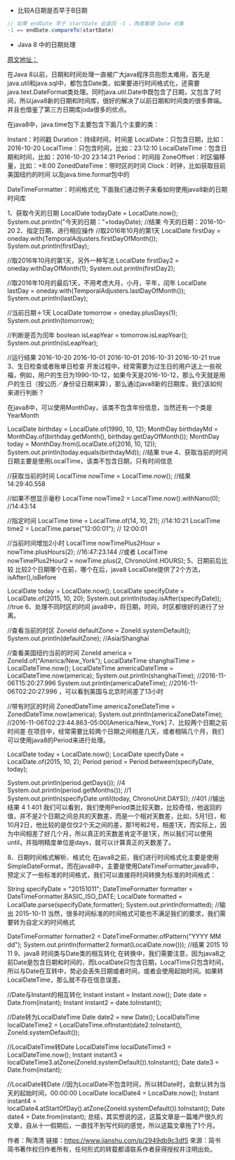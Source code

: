 * 比较A日期是否早于B日期

```java
// 如果 endDate 早于 startDate 会返回 -1 ，两者都是 Date 对象
-1 == endDate.compareTo(startDate)
```



* Java 8 中的日期处理

 [原文地址：](https://www.jianshu.com/p/2949db9c3df5)

在Java 8以前，日期和时间处理一直被广大java程序员抱怨太难用，首先是java.util和java.sql中，都包含Date类，如果要进行时间格式化，还需要java.text.DateFormat类处理。同时java.util.Date中既包含了日期，又包含了时间，所以java8新的日期和时间库，很好的解决了以前日期和时间类的很多弊端。并且也借鉴了第三方日期库joda很多的优点。

在java8中，java.time包下主要包含下面几个主要的类：

Instant：时间戳
Duration：持续时间，时间差
LocalDate：只包含日期，比如：2016-10-20
LocalTime：只包含时间，比如：23:12:10
LocalDateTime：包含日期和时间，比如：2016-10-20 23:14:21
Period：时间段
ZoneOffset：时区偏移量，比如：+8:00
ZonedDateTime：带时区的时间
Clock：时钟，比如获取目前美国纽约的时间
以及java.time.format包中的

DateTimeFormatter：时间格式化
下面我们通过例子来看如何使用java8新的日期时间库

1、获取今天的日期
LocalDate todayDate = LocalDate.now();
System.out.println("今天的日期："+todayDate);
//结果
今天的日期：2016-10-20
2、指定日期，进行相应操作
//取2016年10月的第1天
LocalDate firstDay = oneday.with(TemporalAdjusters.firstDayOfMonth());
System.out.println(firstDay);
        
//取2016年10月的第1天，另外一种写法
LocalDate firstDay2 = oneday.withDayOfMonth(1);
System.out.println(firstDay2);
        
//取2016年10月的最后1天，不用考虑大月，小月，平年，闰年
LocalDate lastDay = oneday.with(TemporalAdjusters.lastDayOfMonth());
System.out.println(lastDay);
        
//当前日期＋1天
LocalDate tomorrow = oneday.plusDays(1);
System.out.println(tomorrow);

//判断是否为闰年
boolean isLeapYear = tomorrow.isLeapYear();
System.out.println(isLeapYear);

//运行结果
2016-10-20
2016-10-01
2016-10-01
2016-10-31
2016-10-21
true
3、生日检查或者账单日检查
开发过程中，经常需要为过生日的用户送上一些祝福，例如，用户的生日为1990-10-12，如果今天是2016-10-12，那么今天就是用户的生日（按公历／身份证日期来算），那么通过java8新的日期库，我们该如何来进行判断？

在java8中，可以使用MonthDay，该类不包含年份信息，当然还有一个类是YearMonth

LocalDate birthday = LocalDate.of(1990, 10, 12);
MonthDay birthdayMd = MonthDay.of(birthday.getMonth(), birthday.getDayOfMonth());
MonthDay today = MonthDay.from(LocalDate.of(2016, 10, 12)); 
        System.out.println(today.equals(birthdayMd));
//结果
true
4、获取当前的时间
日期主要是使用LocalTime，该类不包含日期，只有时间信息

//获取当前的时间
LocalTime nowTime = LocalTime.now(); //结果14:29:40.558
        
//如果不想显示毫秒
LocalTime nowTime2 = LocalTime.now().withNano(0); //14:43:14
        
//指定时间
LocalTime time = LocalTime.of(14, 10, 21); //14:10:21
LocalTime time2 = LocalTime.parse("12:00:01"); // 12:00:01
        
//当前时间增加2小时
LocalTime nowTimePlus2Hour = nowTime.plusHours(2); //16:47:23.144
//或者
LocalTime nowTimePlus2Hour2 = nowTime.plus(2, ChronoUnit.HOURS);
5、日期前后比较
比较2个日期哪个在前，哪个在后，java8 LocalDate提供了2个方法，isAfter(),isBefore

LocalDate today = LocalDate.now();
LocalDate specifyDate = LocalDate.of(2015, 10, 20);
System.out.println(today.isAfter(specifyDate)); //true
6、处理不同时区的时间
java8中，将日期，时间，时区都很好的进行了分离。

//查看当前的时区
ZoneId defaultZone = ZoneId.systemDefault();
System.out.println(defaultZone); //Asia/Shanghai
        
//查看美国纽约当前的时间
ZoneId america = ZoneId.of("America/New_York");
LocalDateTime shanghaiTime = LocalDateTime.now();
LocalDateTime americaDateTime = LocalDateTime.now(america);
System.out.println(shanghaiTime); //2016-11-06T15:20:27.996
System.out.println(americaDateTime); //2016-11-06T02:20:27.996 ，可以看到美国与北京时间差了13小时
    
//带有时区的时间
ZonedDateTime americaZoneDateTime = ZonedDateTime.now(america);
System.out.println(americaZoneDateTime); //2016-11-06T02:23:44.863-05:00[America/New_York]
7、比较两个日期之前时间差
在项目中，经常需要比较两个日期之间相差几天，或者相隔几个月，我们可以使用java8的Period来进行处理。

LocalDate today = LocalDate.now();
LocalDate specifyDate = LocalDate.of(2015, 10, 2);
Period period = Period.between(specifyDate, today);

System.out.println(period.getDays());  //4
System.out.println(period.getMonths()); //1
System.out.println(specifyDate.until(today, ChronoUnit.DAYS)); //401
//输出结果
4
1
401
我们可以看到，我们使用Period类比较天数，比较奇怪，他返回的值，并不是2个日期之间总共的天数差，而是一个相对天数差，比如，5月1日，和10月2日，他比较的是仅仅2个天之间的差，那1号和2号，相差1天，而实际上，因为中间相差了好几个月，所以真正的天数差肯定不是1天，所以我们可以使用until，并指明精度单位是days，就可以计算真正的天数差了。

8、日期时间格式解析、格式化
在java8之前，我们进行时间格式化主要是使用SimpleDateFormat，而在java8中，主要是使用DateTimeFormatter,java8中，预定义了一些标准的时间格式，我们可以直接将时间转换为标准的时间格式：

String specifyDate = "20151011";
DateTimeFormatter formatter = DateTimeFormatter.BASIC_ISO_DATE;
LocalDate formatted = LocalDate.parse(specifyDate,formatter); 
System.out.println(formatted); 
//输出
2015-10-11
当然，很多时间标准的时间格式可能也不满足我们的要求，我们需要转为自定义的时间格式

DateTimeFormatter formatter2 = DateTimeFormatter.ofPattern("YYYY MM dd");
System.out.println(formatter2.format(LocalDate.now()));
//结果
2015 10 11
9、java8 时间类与Date类的相互转化
在转换中，我们需要注意，因为java8之前Date是包含日期和时间的，而LocalDate只包含日期，LocalTime只包含时间，所以与Date在互转中，势必会丢失日期或者时间，或者会使用起始时间。如果转LocalDateTime，那么就不存在信息误差。

//Date与Instant的相互转化
Instant instant  = Instant.now();
Date date = Date.from(instant);
Instant instant2 = date.toInstant();
        
//Date转为LocalDateTime
Date date2 = new Date();
LocalDateTime localDateTime2 = LocalDateTime.ofInstant(date2.toInstant(), ZoneId.systemDefault());
        
//LocalDateTime转Date
LocalDateTime localDateTime3 = LocalDateTime.now();
Instant instant3 = localDateTime3.atZone(ZoneId.systemDefault()).toInstant();
Date date3 = Date.from(instant);

//LocalDate转Date
//因为LocalDate不包含时间，所以转Date时，会默认转为当天的起始时间，00:00:00
LocalDate localDate4 = LocalDate.now();
Instant instant4 = localDate4.atStartOfDay().atZone(ZoneId.systemDefault()).toInstant();
Date date4 = Date.from(instant);
总结，其实想说的这，这篇文章是一篇难产很久的文章，自从十一假期后，一直找不到写代码的感觉，所以这篇文章拖了1个月。

作者：陶清清
链接：https://www.jianshu.com/p/2949db9c3df5
來源：简书
简书著作权归作者所有，任何形式的转载都请联系作者获得授权并注明出处。